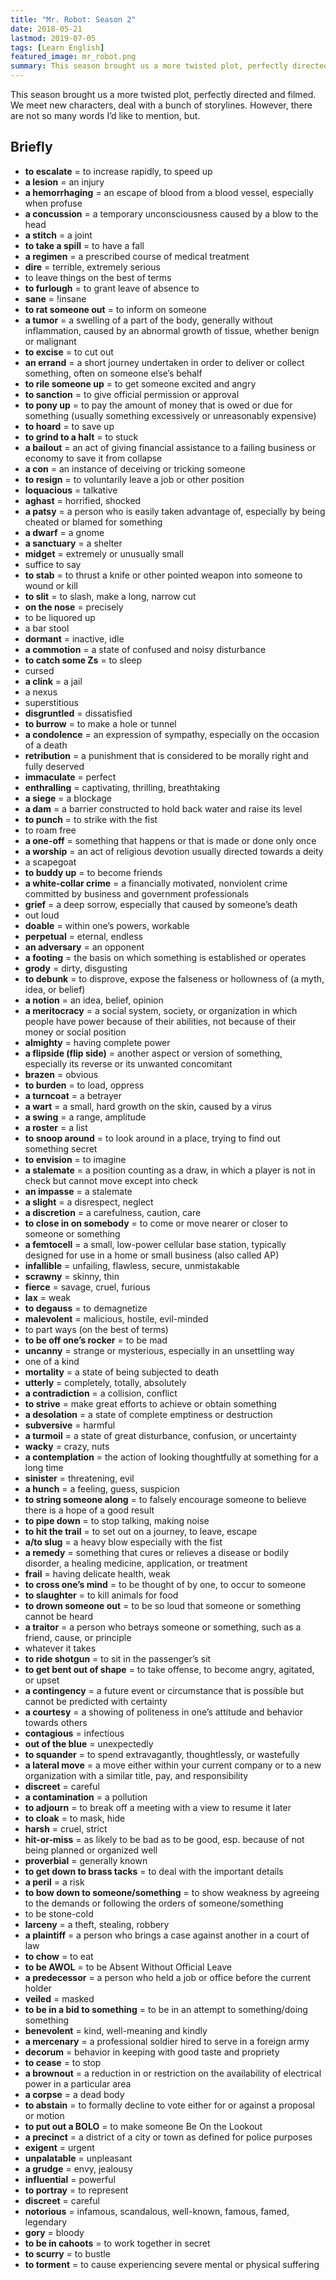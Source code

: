 ```yaml
---
title: "Mr. Robot: Season 2"
date: 2018-05-21
lastmod: 2019-07-05
tags: [Learn English]
featured_image: mr_robot.png
summary: This season brought us a more twisted plot, perfectly directed and filmed. We meet new characters, deal with a bunch of storylines.
---
```


This season brought us a more twisted plot, perfectly directed and filmed. We meet new characters, deal with a bunch of storylines. However, there are not so many words I’d like to mention, but.

## Briefly

- **to escalate** = to increase rapidly, to speed up
- **a lesion** = an injury
- **a hemorrhaging** = an escape of blood from a blood vessel, especially when profuse
- **a concussion** = a temporary unconsciousness caused by a blow to the head
- **a stitch** = a joint
- **to take a spill** = to have a fall
- **a regimen** = a prescribed course of medical treatment
- **dire** = terrible, extremely serious
- to leave things on the best of terms
- **to furlough** = to grant leave of absence to
- **sane** = !insane
- **to rat someone out** = to inform on someone
- **a tumor** = a swelling of a part of the body, generally without inflammation, caused by an abnormal growth of tissue, whether benign or malignant
- **to excise** = to cut out
- **an errand** = a short journey undertaken in order to deliver or collect something, often on someone else’s behalf
- **to rile someone up** = to get someone excited and angry
- **to sanction** = to give official permission or approval
- **to pony up** = to pay the amount of money that is owed or due for something (usually something excessively or unreasonably expensive)
- **to hoard** = to save up
- **to grind to a halt** = to stuck
- **a bailout** = an act of giving financial assistance to a failing business or economy to save it from collapse
- **a con** = an instance of deceiving or tricking someone
- **to resign** = to voluntarily leave a job or other position
- **loquacious** = talkative
- **aghast** = horrified, shocked
- **a patsy** = a person who is easily taken advantage of, especially by being cheated or blamed for something
- **a dwarf** = a gnome
- **a sanctuary** = a shelter
- **midget** = extremely or unusually small
- suffice to say
- **to stab** = to thrust a knife or other pointed weapon into someone to wound or kill
- **to slit** = to slash, make a long, narrow cut
- **on the nose** = precisely
- to be liquored up
- a bar stool
- **dormant** = inactive, idle
- **a commotion** = a state of confused and noisy disturbance
- **to catch some Zs** = to sleep
- cursed
- **a clink** = a jail
- a nexus
- superstitious
- **disgruntled** = dissatisfied
- **to burrow** = to make a hole or tunnel
- **a condolence** = an expression of sympathy, especially on the occasion of a death
- **retribution** = a punishment that is considered to be morally right and fully deserved
- **immaculate** = perfect
- **enthralling** = captivating, thrilling, breathtaking
- **a siege** = a blockage
- **a dam** = a barrier constructed to hold back water and raise its level
- **to punch** = to strike with the fist
- to roam free
- **a one-off** = something that happens or that is made or done only once
- **a worship** = an act of religious devotion usually directed towards a deity
- a scapegoat
- **to buddy up** = to become friends
- **a white-collar crime** = a financially motivated, nonviolent crime committed by business and government professionals
- **grief** = a deep sorrow, especially that caused by someone’s death
- out loud
- **doable** = within one’s powers, workable
- **perpetual** = eternal, endless
- **an adversary** = an opponent
- **a footing** = the basis on which something is established or operates
- **grody** = dirty, disgusting
- **to debunk** = to disprove, expose the falseness or hollowness of (a myth, idea, or belief)
- **a notion** = an idea, belief, opinion
- **a meritocracy** = a social system, society, or organization in which people have power because of their abilities, not because of their money or social position
- **almighty** = having complete power
- **a flipside (flip side)** = another aspect or version of something, especially its reverse or its unwanted concomitant
- **brazen** = obvious
- **to burden** = to load, oppress
- **a turncoat** = a betrayer
- **a wart** = a small, hard growth on the skin, caused by a virus
- **a swing** = a range, amplitude
- **a roster** = a list
- **to snoop around** = to look around in a place, trying to find out something secret
- **to envision** = to imagine
- **a stalemate** = a position counting as a draw, in which a player is not in check but cannot move except into check
- **an impasse** = a stalemate
- **a slight** = a disrespect, neglect
- **a discretion** = a carefulness, caution, care
- **to close in on somebody** = to come or move nearer or closer to someone or something
- **a femtocell** = a small, low-power cellular base station, typically designed for use in a home or small business (also called AP)
- **infallible** = unfailing, flawless, secure, unmistakable
- **scrawny** = skinny, thin
- **fierce** = savage, cruel, furious
- **lax** = weak
- **to degauss** = to demagnetize
- **malevolent** = malicious, hostile, evil-minded
- to part ways (on the best of terms)
- **to be off one’s rocker** = to be mad
- **uncanny** = strange or mysterious, especially in an unsettling way
- one of a kind
- **mortality** = a state of being subjected to death
- **utterly** = completely, totally, absolutely
- **a contradiction** = a collision, conflict
- **to strive** = make great efforts to achieve or obtain something
- **a desolation** = a state of complete emptiness or destruction
- **subversive** = harmful
- **a turmoil** = a state of great disturbance, confusion, or uncertainty
- **wacky** = crazy, nuts
- **a contemplation** = the action of looking thoughtfully at something for a long time
- **sinister** = threatening, evil
- **a hunch** = a feeling, guess, suspicion
- **to string someone along** = to falsely encourage someone to believe there is a hope of a good result
- **to pipe down** = to stop talking, making noise
- **to hit the trail** = to set out on a journey, to leave, escape
- **a/to slug** = a heavy blow especially with the fist
- **a remedy** = something that cures or relieves a disease or bodily disorder, a healing medicine, application, or treatment
- **frail** = having delicate health, weak
- **to cross one’s mind** = to be thought of by one, to occur to someone
- **to slaughter** = to kill animals for food
- **to drown someone out** = to be so loud that someone or something cannot be heard
- **a traitor** = a person who betrays someone or something, such as a friend, cause, or principle
- whatever it takes
- **to ride shotgun** = to sit in the passenger’s sit
- **to get bent out of shape** = to take offense, to become angry, agitated, or upset
- **a contingency** = a future event or circumstance that is possible but cannot be predicted with certainty
- **a courtesy** = a showing of politeness in one’s attitude and behavior towards others
- **contagious** = infectious
- **out of the blue** = unexpectedly
- **to squander** = to spend extravagantly, thoughtlessly, or wastefully
- **a lateral move** = a move either within your current company or to a new organization with a similar title, pay, and responsibility
- **discreet** = careful
- **a contamination** = a pollution
- **to adjourn** = to break off a meeting with a view to resume it later
- **to cloak** = to mask, hide
- **harsh** = cruel, strict
- **hit-or-miss** = as likely to be bad as to be good, esp. because of not being planned or organized well
- **proverbial** = generally known
- **to get down to brass tacks** = to deal with the important details
- **a peril** = a risk
- **to bow down to someone/something** = to show weakness by agreeing to the demands or following the orders of someone/something
- to be stone-cold
- **larceny** = a theft, stealing, robbery
- **a plaintiff** = a person who brings a case against another in a court of law
- **to chow** = to eat
- **to be AWOL** = to be Absent Without Official Leave
- **a predecessor** = a person who held a job or office before the current holder
- **veiled** = masked
- **to be in a bid to something** = to be in an attempt to something/doing something
- **benevolent** = kind, well-meaning and kindly
- **a mercenary** = a professional soldier hired to serve in a foreign army
- **decorum** = behavior in keeping with good taste and propriety
- **to cease** = to stop
- **a brownout** = a reduction in or restriction on the availability of electrical power in a particular area
- **a corpse** = a dead body
- **to abstain** = to formally decline to vote either for or against a proposal or motion
- **to put out a BOLO** = to make someone Be On the Lookout
- **a precinct** = a district of a city or town as defined for police purposes
- **exigent** = urgent
- **unpalatable** = unpleasant
- **a grudge** = envy, jealousy
- **influential** = powerful
- **to portray** = to represent
- **discreet** = careful
- **notorious** = infamous, scandalous, well-known, famous, famed, legendary
- **gory** = bloody
- **to be in cahoots** = to work together in secret
- **to scurry** = to bustle
- **to torment** = to cause experiencing severe mental or physical suffering